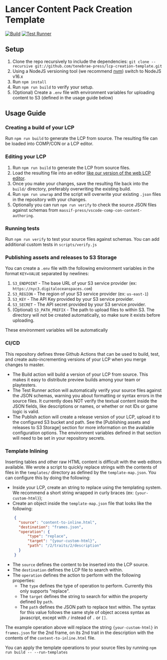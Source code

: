 # Lancer Content Pack Creation Template

[![Build](https://github.com/tenebrae-press/lcp-creation-template/actions/workflows/build-action.yml/badge.svg?branch=master)](https://github.com/tenebrae-press/lcp-creation-template/actions/workflows/build-action.yml) [![Test Runner](https://github.com/tenebrae-press/lcp-creation-template/actions/workflows/test-runner.yml/badge.svg?branch=master)](https://github.com/tenebrae-press/lcp-creation-template/actions/workflows/test-runner.yml)

## Setup

1. Clone the repo recursively to include the dependencies: `git clone --recursive git://github.com/tenebrae-press/lcp-creation-template.git`
2. Using a NodeJS versioning tool (we recommend [nvm](https://github.com/nvm-sh/nvm)) switch to NodeJS v16.x
3. Run `npm install`
4. Run `npm run build` to verify your setup.
5. (Optional) Create a `.env` file with environment variables for uploading content to S3 (defined in the usage guide below)

## Usage Guide

### Creating a build of your LCP

Run `npm run build` to generate the LCP from source. The resulting file can be loaded into COMP/CON or a LCP editor.

### Editing your LCP

1. Run `npm run build` to generate the LCP from source files.
2. Load the resulting file into an editor [like our version of the web LCP editor](https://editor.tenebrae.press).
3. Once you make your changes, save the resulting file back into the `build/` directory, preferably overwriting the existing build.
4. Run `npm run unwrap` and the script will overwrite your existing `.json` files in the repository with your changes.
5. Optionally you can run `npm run verify` to check the source JSON files against schemas from `massif-press/vscode-comp-con-content-authoring`.

### Running tests

Run `npm run verify` to test your source files against schemas. You can add additional custom tests in `scripts/verify.js`

### Publishing assets and releases to S3 Storage

You can create a `.env` file with the following environment variables in the format `KEY=VALUE` separated by newlines:

1. `S3_ENDPOINT` - The base URL of your S3 service provider (ex: `https://nyc3.digitaloceanspaces.com`)
2. `S3_REGION` - The region of your S3 service provider (ex: `us-east-1`)
3. `S3_KEY` - The API Key provided by your S3 service provider.
4. `S3_SECRET` - The API secret provided by your S3 service provider.
5. (Optional) `S3_PATH_PREFIX` - The path to upload files to within S3. The directory will not be created automatically, so make sure it exists before uploading.

These environment variables will be automatically

### CI/CD

This repository defines three Github Actions that can be used to build, test, and create auto-incrementing versions of your LCP when you merge changes to master.

* The Build action will build a version of your LCP from source. This makes it easy to distribute preview builds among your team or playtesters.
* The Test Runner action will automatically verify your source files against the JSON schemas, warning you about formatting or syntax errors in the source files. It currently does NOT verify the textual content inside the JSON fields, like descriptions or names, or whether or not IDs or game logic is valid.
* The Publish action will create a release version of your LCP, upload it to the configured S3 bucket and path. See the [Publishing assets and releases to S3 Storage] section for more information on the available configuration options. The environment variables defined in that section will need to be set in your repository secrets.

### Template Inlining

Inserting tables and other raw HTML content is difficult with the web editors available. We wrote a script to quickly replace strings with the contents of files in the `templates/` directory as defined by the `template-map.json`. You can configure this by doing the following:

* Inside your LCP, create an string to replace using the templating system. We recommend a short string wrapped in curly braces (ex: `{your-custom-html}`);
* Create an object inside the `template-map.json` file that looks like the following:

```json
    {
      "source": "content-to-inline.html",
      "destination": "frames.json",
      "operation": {
          "type": "replace",
          "target": "{your-custom-html}",
          "path": "/2/traits/2/description"
      }
    }
```

* The `source` defines the content to be inserted into the LCP source.
* The `destination` defines the LCP file to search within.
* The `operation` defines the action to perform with the following properties:
  * The `type` defines the type of operation to perform. Currently this only supports "replace".
  * The `target` defines the string to search for within the property defined by `path`.
  * The `path` defines the JSON path to replace text within. The syntax for this value follows the same style of object access syntax as javascript, except with `/` instead of `.` or `[]`.

The example operation above will replace the string `{your-custom-html}` in `frames.json` for the 2nd frame, on its 2nd trait in the description with the contents of the `content-to-inline.html` file.

You can apply the template operations to your source files by running `npm run build -- --run-templates`
